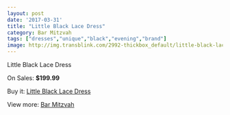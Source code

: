 ```yaml
---
layout: post
date: '2017-03-31'
title: "Little Black Lace Dress"
category: Bar Mitzvah
tags: ["dresses","unique","black","evening","brand"]
image: http://img.transblink.com/2992-thickbox_default/little-black-lace-dress.jpg
---
```

Little Black Lace Dress

On Sales: **$199.99**
<a href="https://www.transblink.com/en/bar-mitzvah/948-little-black-lace-dress.html"><amp-img layout="responsive" width="600" height="600" src="//img.transblink.com/2992-thickbox_default/little-black-lace-dress.jpg" alt="Little Black Lace Dress 0" /></a>
<a href="https://www.transblink.com/en/bar-mitzvah/948-little-black-lace-dress.html"><amp-img layout="responsive" width="600" height="600" src="//img.transblink.com/2996-thickbox_default/little-black-lace-dress.jpg" alt="Little Black Lace Dress 1" /></a>
<a href="https://www.transblink.com/en/bar-mitzvah/948-little-black-lace-dress.html"><amp-img layout="responsive" width="600" height="600" src="//img.transblink.com/2995-thickbox_default/little-black-lace-dress.jpg" alt="Little Black Lace Dress 2" /></a>
<a href="https://www.transblink.com/en/bar-mitzvah/948-little-black-lace-dress.html"><amp-img layout="responsive" width="600" height="600" src="//img.transblink.com/2994-thickbox_default/little-black-lace-dress.jpg" alt="Little Black Lace Dress 3" /></a>
<a href="https://www.transblink.com/en/bar-mitzvah/948-little-black-lace-dress.html"><amp-img layout="responsive" width="600" height="600" src="//img.transblink.com/2993-thickbox_default/little-black-lace-dress.jpg" alt="Little Black Lace Dress 4" /></a>

Buy it: [Little Black Lace Dress](https://www.transblink.com/en/bar-mitzvah/948-little-black-lace-dress.html "Little Black Lace Dress")

View more: [Bar Mitzvah](https://www.transblink.com/en/2-bar-mitzvah "Bar Mitzvah")
